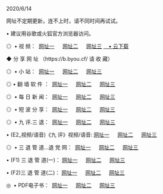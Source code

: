 <p>2020/6/14
<p>网址不定期更新，连不上时，请不同时间再试试。
<p>• 建议用谷歌或火狐官方浏览器访问。
<p>◎  • 视 频： 
<a href="http://mod.proyectolanuevatierra.com/" target="_blank">网址一</a> 　 
<a href="http://mje.proyectolanuevatierra.com/" target="_blank">网址二</a> 　 
<a href="http://mku.proyectolanuevatierra.com/b.html" target="_blank">网址三</a>  
<a href="https://yadi.sk/d/d0sUeAOpal3njw" target="_blank">　• 云下载 </a></p>
<p> ◆ 分 享 网 址 （https://b.byou.cf/ 请 收 藏） </p>
<p>◎ </span>  •  小 站：  
<a href="http://mod.proyectolanuevatierra.com/f.html" target="_blank">网址一</a> 　 
<a href="http://mje.proyectolanuevatierra.com/h.html" target="_blank">网址二</a> 　 
<a href="http://mku.proyectolanuevatierra.com/k/" target="_blank">网址三</a></p>
<p>◎  • 翻 墙 软 件 ：  
<a href="http://mod.proyectolanuevatierra.com/ff/" target="_blank">网址一</a> 　 
<a href="http://mje.proyectolanuevatierra.com/s/read/a1_nd.html" target="_blank">网址二</a> 　 
<a href="http://mku.proyectolanuevatierra.com/ff/index.html" target="_blank">网址三</a></p>
<p>◎ </span>  • 每 日 新 闻：  
<a href="http://mod.proyectolanuevatierra.com/day/" target="_blank">网址一</a> 　 
<a href="http://mje.proyectolanuevatierra.com/day/" target="_blank">网址二</a> 　 
<a href="http://mje.proyectolanuevatierra.com/day/index.html" target="_blank">网址三</a></p>
<p>◎ </span>  • 短 波 分 享：  
<a href="http://mod.proyectolanuevatierra.com/h/" target="_blank">网址一</a> 　 
<a href="http://mje.proyectolanuevatierra.com/h/" target="_blank">网址二</a> 　 
<a href="http://mku.proyectolanuevatierra.com/h/index.html" target="_blank">网址三</a></p>
<p>◎   • 九 评.三 退：  
<a href="http://mod.proyectolanuevatierra.com/t/" target="_blank">网址一</a> 　 
<a href="http://mje.proyectolanuevatierra.com/v2/index.html" target="_blank">网址二</a> 　 
<a href="http://mku.proyectolanuevatierra.com/tt/index.html" target="_blank">网址三</a> 　</p>
<p>  • (E2_视频/语音)《九 评》视频/语音: 
<a href="http://mje.proyectolanuevatierra.com/7738.html" target="_blank">网址一</a> 　 
<a href="http://mod.proyectolanuevatierra.com/7614.html" target="_blank">网址二</a> 　 
<a href="http://mku.proyectolanuevatierra.com/7633.html" target="_blank">网址三</a></p>
<p>◎   • 三 退 管 道...退 党 网：  
<a href="http://mod.proyectolanuevatierra.com/go/td1.html" target="_blank">网址一</a> 　 
<a href="http://mje.proyectolanuevatierra.com/go/td2.html" target="_blank">网址二</a> 　 
<a href="http://mku.proyectolanuevatierra.com/go/td3.html" target="_blank">网址三</a></p>
<p>  • (F1) 三 退 管 道(一)： 
<a href="http://mod.proyectolanuevatierra.com/dd/" target="_blank">网址一</a> 　 
<a href="http://mje.proyectolanuevatierra.com/s/read/a1_tdx.html" target="_blank">网址二</a> 　 
<a href="http://mku.proyectolanuevatierra.com/dd/" target="_blank">网址三</a></p>
<p>  • (F2)三 退 管 道(二)： 
<a href="http://mje.proyectolanuevatierra.com/d/" target="_blank">网址一</a> 　 
<a href="http://mod.proyectolanuevatierra.com/d/index.html" target="_blank">网址二</a> 　 
<a href="http://mku.proyectolanuevatierra.com/d/" target="_blank">网址三</a></p>
<p>◎   • PDF电子书：  
<a href="http://mod.proyectolanuevatierra.com/p/" target="_blank">网址一</a> 　 
<a href="http://mje.proyectolanuevatierra.com/p/index.html" target="_blank">网址二</a> 　 
<a href="http://mku.proyectolanuevatierra.com/p/" target="_blank">网址三</a></p>
